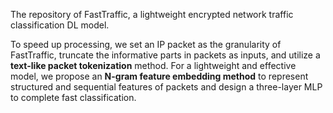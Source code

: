 The repository of FastTraffic, a lightweight encrypted network traffic classification DL model.

To speed up processing, we set an IP packet as the granularity of FastTraffic, truncate the informative parts in packets as inputs, and utilize a **text-like packet tokenization** method. For a lightweight and effective model, we propose an **N-gram feature embedding method** to represent structured and sequential features of packets and design a three-layer MLP to complete fast classification. 
